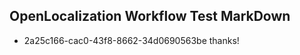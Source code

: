 ## OpenLocalization Workflow Test MarkDown
* 2a25c166-cac0-43f8-8662-34d0690563be thanks!

<!--HONumber=Jul16_HO2-->


